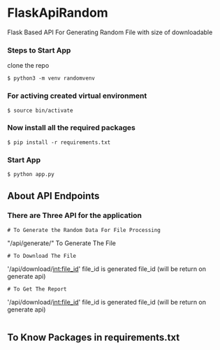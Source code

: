 # FlaskApiRandom
Flask Based API For Generating Random File with size of downloadable

### Steps to Start App

clone the repo
```
$ python3 -m venv randomvenv
```
### For activing created virtual environment
```
$ source bin/activate   
```
### Now install all the required packages
```
$ pip install -r requirements.txt
```
### Start App
```
$ python app.py
```

## About API Endpoints
### There are Three API for the application
```
# To Generate the Random Data For File Processing
```
"/api/generate/" To Generate The File
```
# To Download The File 
 ```
'/api/download/<int:file_id>' file_id is generated file_id (will be return on generate api)
```
# To Get The Report
```
'/api/download/<int:file_id>' file_id is generated file_id (will be return on generate api)
```

```
## To Know Packages in requirements.txt
